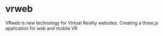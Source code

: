 # vrweb
VRweb is new technology for Virtual Reality websites.
Creating a three.js application for web and mobile VR
